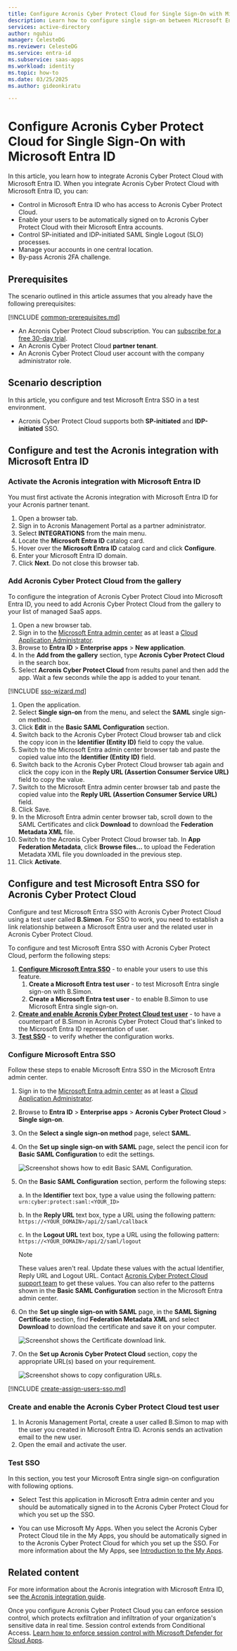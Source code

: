 ```yaml
---
title: Configure Acronis Cyber Protect Cloud for Single Sign-On with Microsoft Entra ID
description: Learn how to configure single sign-on between Microsoft Entra ID and Acronis Cyber Protect Cloud.
services: active-directory
author: nguhiu
manager: CelesteDG
ms.reviewer: CelesteDG
ms.service: entra-id
ms.subservice: saas-apps
ms.workload: identity
ms.topic: how-to
ms.date: 03/25/2025
ms.author: gideonkiratu

---
```


# Configure Acronis Cyber Protect Cloud for Single Sign-On with Microsoft Entra ID

In this article,  you learn how to integrate Acronis Cyber Protect Cloud with Microsoft Entra ID. When you integrate Acronis Cyber Protect Cloud with Microsoft Entra ID, you can:

* Control in Microsoft Entra ID who has access to Acronis Cyber Protect Cloud.
* Enable your users to be automatically signed on to Acronis Cyber Protect Cloud with their Microsoft Entra accounts.
* Control SP-initiated and IDP-initiated SAML Single Logout (SLO) processes.
* Manage your accounts in one central location.
* By-pass Acronis 2FA challenge.

## Prerequisites

The scenario outlined in this article assumes that you already have the following prerequisites:

[!INCLUDE [common-prerequisites.md](~/identity/saas-apps/includes/common-prerequisites.md)]
* An Acronis Cyber Protect Cloud subscription. You can [subscribe for a free 30-day trial](https://www.acronis.com/products/cloud/trial/).
* An Acronis Cyber Protect Cloud **partner tenant**.
* An Acronis Cyber Protect Cloud user account with the company administrator role.

## Scenario description

In this article, you configure and test Microsoft Entra SSO in a test environment.

* Acronis Cyber Protect Cloud supports both **SP-initiated** and **IDP-initiated** SSO.

## Configure and test the Acronis integration with Microsoft Entra ID

### Activate the Acronis integration with Microsoft Entra ID

You must first activate the Acronis integration with Microsoft Entra ID for your Acronis partner tenant.

1. Open a browser tab.
1. Sign in to Acronis Management Portal as a partner administrator.
1. Select **INTEGRATIONS** from the main menu.
1. Locate the **Microsoft Entra ID** catalog card.
1. Hover over the **Microsoft Entra ID** catalog card and click **Configure**.
1. Enter your Microsoft Entra ID domain.
1. Click **Next**. Do not close this browser tab.

### Add Acronis Cyber Protect Cloud from the gallery

To configure the integration of Acronis Cyber Protect Cloud into Microsoft Entra ID, you need to add Acronis Cyber Protect Cloud from the gallery to your list of managed SaaS apps.

1. Open a new browser tab.
1. Sign in to the [Microsoft Entra admin center](https://entra.microsoft.com) as at least a [Cloud Application Administrator](~/identity/role-based-access-control/permissions-reference.md#cloud-application-administrator).
1. Browse to **Entra ID** > **Enterprise apps** > **New application**.
1. In the **Add from the gallery** section, type **Acronis Cyber Protect Cloud** in the search box.
1. Select **Acronis Cyber Protect Cloud** from results panel and then add the app. Wait a few seconds while the app is added to your tenant.

[!INCLUDE [sso-wizard.md](~/identity/saas-apps/includes/sso-wizard.md)]

1. Open the application.
1. Select **Single sign-on** from the menu, and select the **SAML** single sign-on method.
1. Click **Edit** in the **Basic SAML Configuration** section.
1. Switch back to the Acronis Cyber Protect Cloud browser tab and click the copy icon in the **Identifier (Entity ID)** field to copy the value.
1. Switch to the Microsoft Entra admin center browser tab and paste the copied value into the **Identifier (Entity ID)** field.
1. Switch back to the Acronis Cyber Protect Cloud browser tab again and click the copy icon in the **Reply URL (Assertion Consumer Service URL)** field to copy the value.
1. Switch to the Microsoft Entra admin center browser tab and paste the copied value into the **Reply URL (Assertion Consumer Service URL)** field.
1. Click Save.
1. In the Microsoft Entra admin center browser tab, scroll down to the SAML Certificates and click **Download** to download the **Federation Metadata XML** file.
1. Switch to the Acronis Cyber Protect Cloud browser tab. In **App Federation Metadata**, click **Browse files...** to upload the Federation Metadata XML file you downloaded in the previous step.
1. Click **Activate**.
 
## Configure and test Microsoft Entra SSO for Acronis Cyber Protect Cloud

Configure and test Microsoft Entra SSO with Acronis Cyber Protect Cloud using a test user called **B.Simon**. For SSO to work, you need to establish a link relationship between a Microsoft Entra user and the related user in Acronis Cyber Protect Cloud.

To configure and test Microsoft Entra SSO with Acronis Cyber Protect Cloud, perform the following steps:

1. **[Configure Microsoft Entra SSO](#configure-microsoft-entra-sso)** - to enable your users to use this feature.
    1. **Create a Microsoft Entra test user** - to test Microsoft Entra single sign-on with B.Simon.
    1. **Create a Microsoft Entra test user** - to enable B.Simon to use Microsoft Entra single sign-on.
1. **[Create and enable Acronis Cyber Protect Cloud test user](#Create-and-enable-the-Acronis-Cyber-Protect-Cloud-test-user)** - to have a counterpart of B.Simon in Acronis Cyber Protect Cloud that's linked to the Microsoft Entra ID representation of user.
1. **[Test SSO](#test-sso)** - to verify whether the configuration works.

### Configure Microsoft Entra SSO

Follow these steps to enable Microsoft Entra SSO in the Microsoft Entra admin center.

1. Sign in to the [Microsoft Entra admin center](https://entra.microsoft.com) as at least a [Cloud Application Administrator](~/identity/role-based-access-control/permissions-reference.md#cloud-application-administrator).
1. Browse to **Entra ID** > **Enterprise apps** > **Acronis Cyber Protect Cloud** > **Single sign-on**.
1. On the **Select a single sign-on method** page, select **SAML**.
1. On the **Set up single sign-on with SAML** page, select the pencil icon for **Basic SAML Configuration** to edit the settings.

   ![Screenshot shows how to edit Basic SAML Configuration.](common/edit-urls.png "Basic Configuration")

1. On the **Basic SAML Configuration** section, perform the following steps:

    a. In the **Identifier** text box, type a value using the following pattern:
    `urn:cyber:protect:saml:<YOUR_ID>`

    b. In the **Reply URL** text box, type a URL using the following pattern:
    `https://<YOUR_DOMAIN>/api/2/saml/callback`

    c. In the **Logout URL** text box, type a URL using the following pattern:
    `https://<YOUR_DOMAIN>/api/2/saml/logout`

	> [!NOTE]
	> These values aren't real. Update these values with the actual Identifier, Reply URL and Logout URL. Contact [Acronis Cyber Protect Cloud support team](mailto:mspsupport@acronis.com) to get these values. You can also refer to the patterns shown in the **Basic SAML Configuration** section in the Microsoft Entra admin center.

1. On the **Set up single sign-on with SAML** page, in the **SAML Signing Certificate** section, find **Federation Metadata XML** and select **Download** to download the certificate and save it on your computer.

	![Screenshot shows the Certificate download link.](common/metadataxml.png "Certificate")

1. On the **Set up Acronis Cyber Protect Cloud** section, copy the appropriate URL(s) based on your requirement.

	![Screenshot shows to copy configuration URLs.](common/copy-configuration-urls.png "Metadata")

[!INCLUDE [create-assign-users-sso.md](~/identity/saas-apps/includes/create-assign-users-sso.md)]

### Create and enable the Acronis Cyber Protect Cloud test user

1. In Acronis Management Portal, create a user called B.Simon to map with the user you created in Microsoft Entra ID. Acronis sends an activation email to the new user.
1. Open the email and activate the user.

### Test SSO 

In this section, you test your Microsoft Entra single sign-on configuration with following options.
 
* Select Test this application in Microsoft Entra admin center and you should be automatically signed in to the Acronis Cyber Protect Cloud for which you set up the SSO.
 
* You can use Microsoft My Apps. When you select the Acronis Cyber Protect Cloud tile in the My Apps, you should be automatically signed in to the Acronis Cyber Protect Cloud for which you set up the SSO. For more information about the My Apps, see [Introduction to the My Apps](https://support.microsoft.com/account-billing/sign-in-and-start-apps-from-the-my-apps-portal-2f3b1bae-0e5a-4a86-a33e-876fbd2a4510).

## Related content
For more information about the Acronis integration with Microsoft Entra ID, see [the Acronis integration guide](https://www.acronis.com/support/documentation/EntraID/index.html#overview.html).

Once you configure Acronis Cyber Protect Cloud you can enforce session control, which protects exfiltration and infiltration of your organization's sensitive data in real time. Session control extends from Conditional Access. [Learn how to enforce session control with Microsoft Defender for Cloud Apps](/cloud-app-security/proxy-deployment-any-app).
